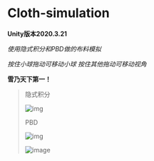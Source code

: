 # Cloth-simulation

**Unity版本2020.3.21**

*使用隐式积分和PBD做的布料模拟*

*按住小球拖动可移动小球 按住其他拖动可移动视角*

**雪乃天下第一！**

> 隐式积分
>
> ![img](https://pic2.zhimg.com/80/v2-ce942eeb56208b8544685da53db5e4f9_720w.jpg)
>
> PBD
>
> ![img](https://pic1.zhimg.com/80/v2-f7fdc2b6f77f88214cd7679a0b3d1608_720w.jpg)
>
> ![image](https://github.com/1242857339/GAMES103-Simulation/Cloth-simulation/blob/main/image-20221013232356150.png)